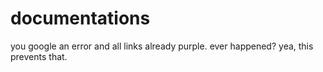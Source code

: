 # documentations
you google an error and all links already purple. ever happened? yea, this prevents that.
